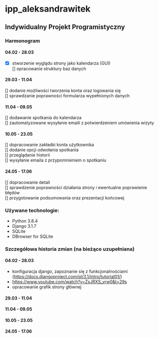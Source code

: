 # ipp_aleksandrawitek
## Indywidualny Projekt Programistyczny

### Harmonogram

#### 04.02 - 28.03

- [x] stworzenie wyglądu strony jako kalendarza (GUI) <br />
[] opracowanie struktury baz danych

#### 29.03 - 11.04

[] dodanie możliwości tworzenia konta oraz logowania się <br />
[] sprawdzanie poprawności formularza wypełnionych danych 

#### 11.04 - 09.05 

[] dodawanie spotkania do kalendarza <br />
[] zautomatyzowane wysyłanie emaili z potwierdzeniem umówienia wizyty

#### 10.05 - 23.05 

[] dopracowanie zakładki konta użytkownika <br />
[] dodanie opcji odwołania spotkania <br />
[] przeglądanie historii <br />
[] wysyłanie emaila z przypomnieniem o spotkaniu

#### 24.05 - 17.06

[] dopracowanie detali <br />
[] sprawdzenie poprawności działania strony i ewentualne poprawienie błędów <br />
[] przygotowanie podsumowania oraz prezentacji końcowej

### Używane technologie:

- Python 3.8.4
- Django 3.1.7
- SQLite
- DBrowser for SQLite

### Szczegółowa historia zmian (na bieżąco uzupełniana)


#### 04.02 - 28.03
- konfiguracja django, zapoznanie się z funkcjonalnościami (https://docs.djangoproject.com/pl/3.1/intro/tutorial01/)
- https://www.youtube.com/watch?v=ZsJRXS_vrw0&t=29s
- opracowanie grafik strony głównej
#### 29.03 - 11.04
#### 11.04 - 09.05 
#### 10.05 - 23.05 
#### 24.05 - 17.06

